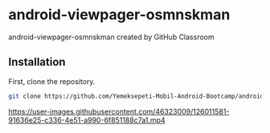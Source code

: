 # android-viewpager-osmnskman
android-viewpager-osmnskman created by GitHub Classroom

## Installation

First, clone the repository.

```bash
git clone https://github.com/Yemeksepeti-Mobil-Android-Bootcamp/android-viewpager-osmnskman.git
```


https://user-images.githubusercontent.com/46323009/126011581-91636e25-c336-4e51-a990-6f851188c7a1.mp4


